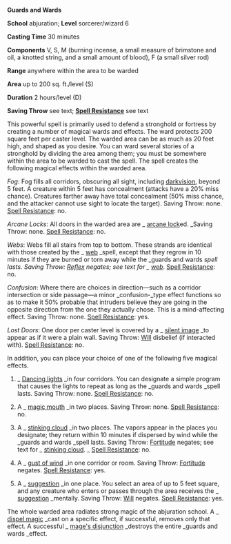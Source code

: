  **Guards and Wards**

**School** abjuration; **Level** sorcerer/wizard 6

**Casting Time** 30 minutes

**Components** V, S, M (burning incense, a small measure of brimstone and oil, a knotted string, and a small amount of blood), F (a small silver rod)

**Range** anywhere within the area to be warded

**Area** up to 200 sq. ft./level (S)

**Duration** 2 hours/level (D)

**Saving Throw** see text; **[Spell Resistance](../glossary.html#_spell-resistance)** see text

This powerful spell is primarily used to defend a stronghold or fortress by creating a number of magical wards and effects. The ward protects 200 square feet per caster level. The warded area can be as much as 20 feet high, and shaped as you desire. You can ward several stories of a stronghold by dividing the area among them; you must be somewhere within the area to be warded to cast the spell. The spell creates the following magical effects within the warded area.

_Fog_: Fog fills all corridors, obscuring all sight, including [darkvision](../glossary.html#_darkvision), beyond 5 feet. A creature within 5 feet has concealment (attacks have a 20% miss chance). Creatures farther away have total concealment (50% miss chance, and the attacker cannot use sight to locate the target). Saving Throw: none. [Spell Resistance](../glossary.html#_spell-resistance): no.

_Arcane Locks_: All doors in the warded area are _ [arcane lock](arcaneLock.html#_arcane-lock)ed. _Saving Throw: none. [Spell Resistance](../glossary.html#_spell-resistance): no.

_Webs_: Webs fill all stairs from top to bottom. These strands are identical with those created by the _ [web](web.html#_web) _spell, except that they regrow in 10 minutes if they are burned or torn away while the _guards and wards _spell lasts. Saving Throw: [Reflex](../combat.html#_reflex) negates; see text for _ [web](web.html#_web)_. [Spell Resistance](../glossary.html#_spell-resistance): no.

_Confusion_: Where there are choices in direction—such as a corridor intersection or side passage—a minor _confusion-_type effect functions so as to make it 50% probable that intruders believe they are going in the opposite direction from the one they actually chose. This is a mind-affecting effect. Saving Throw: none. [Spell Resistance](../glossary.html#_spell-resistance): yes.

_Lost Doors_: One door per caster level is covered by a _ [silent image](silentImage.html#_silent-image) _to appear as if it were a plain wall. Saving Throw: [Will](../combat.html#_will) disbelief (if interacted with). [Spell Resistance](../glossary.html#_spell-resistance): no.

In addition, you can place your choice of one of the following five magical effects.

1. _ [Dancing lights](dancingLights.html#_dancing-lights) _in four corridors. You can designate a simple program that causes the lights to repeat as long as the _guards and wards _spell lasts. Saving Throw: none. [Spell Resistance](../glossary.html#_spell-resistance): no.

2. A _ [magic mouth](magicMouth.html#_magic-mouth) _in two places. Saving Throw: none. [Spell Resistance](../glossary.html#_spell-resistance): no.

3. A _ [stinking cloud](stinkingCloud.html#_stinking-cloud) _in two places. The vapors appear in the places you designate; they return within 10 minutes if dispersed by wind while the _guards and wards _spell lasts. Saving Throw: [Fortitude](../combat.html#_fortitude) negates; see text for _ [stinking cloud](stinkingCloud.html#_stinking-cloud). _ [Spell Resistance](../glossary.html#_spell-resistance): no.

4. A _ [gust of wind](gustOfWind.html#_gust-of-wind) _in one corridor or room. Saving Throw: [Fortitude](../combat.html#_fortitude) negates. [Spell Resistance](../glossary.html#_spell-resistance): yes.

5. A _ [suggestion](suggestion.html#_suggestion) _in one place. You select an area of up to 5 feet square, and any creature who enters or passes through the area receives the _ [suggestion](suggestion.html#_suggestion) _mentally. Saving Throw: [Will](../combat.html#_will) negates. [Spell Resistance](../glossary.html#_spell-resistance): yes.

The whole warded area radiates strong magic of the abjuration school. A _ [dispel magic](dispelMagic.html#_dispel-magic) _cast on a specific effect, if successful, removes only that effect. A successful _ [mage's disjunction](mageSDisjunction.html#_mage-s-disjunction) _destroys the entire _guards and wards _effect.

